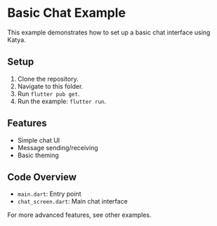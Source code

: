 # Basic Chat Example

This example demonstrates how to set up a basic chat interface using Katya.

## Setup
1. Clone the repository.
2. Navigate to this folder.
3. Run `flutter pub get`.
4. Run the example: `flutter run`.

## Features
- Simple chat UI
- Message sending/receiving
- Basic theming

## Code Overview
- `main.dart`: Entry point
- `chat_screen.dart`: Main chat interface

For more advanced features, see other examples.
